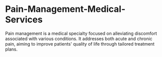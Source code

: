 # Pain-Management-Medical-Services
Pain management is a medical specialty focused on alleviating discomfort associated with various conditions. It addresses both acute and chronic pain, aiming to improve patients' quality of life through tailored treatment plans.

